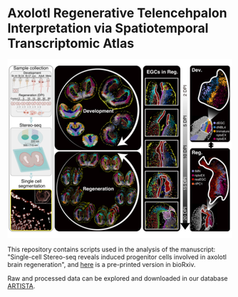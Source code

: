 # Axolotl Regenerative Telencehpalon Interpretation via Spatiotemporal Transcriptomic Atlas
![](static/Figure0_8x8cm-02.png)

This repository contains scripts used in the analysis of the manuscript: "Single-cell Stereo-seq reveals induced progenitor cells involved in axolotl brain regeneration", and [here](https://www.biorxiv.org/content/10.1101/2021.10.23.465550v2) is a pre-printed version in bioRxiv.

Raw and processed data can be explored and downloaded in our database [ARTISTA](https://db.cngb.org/stomics/artista/).